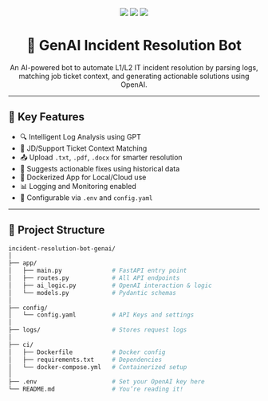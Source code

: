 <p align="center">
  <img src="https://img.shields.io/github/languages/top/NagendharReddy03/incident-resolution-bot-genai?style=for-the-badge"/>
  <img src="https://img.shields.io/github/last-commit/NagendharReddy03/incident-resolution-bot-genai?style=for-the-badge"/>
  <img src="https://img.shields.io/badge/OpenAI-Integrated-blueviolet?style=for-the-badge"/>
</p>

<h1 align="center">🧠 GenAI Incident Resolution Bot</h1>

<p align="center">
  An AI-powered bot to automate L1/L2 IT incident resolution by parsing logs, matching job ticket context, and generating actionable solutions using OpenAI.
</p>

---

## 🚀 Key Features

- 🔍 Intelligent Log Analysis using GPT
- 📄 JD/Support Ticket Context Matching
- 📤 Upload `.txt`, `.pdf`, `.docx` for smarter resolution
- 🧠 Suggests actionable fixes using historical data
- 🐳 Dockerized App for Local/Cloud use
- 📊 Logging and Monitoring enabled
- 🔐 Configurable via `.env` and `config.yaml`

---

## 📁 Project Structure

```bash
incident-resolution-bot-genai/
│
├── app/
│   ├── main.py              # FastAPI entry point
│   ├── routes.py            # All API endpoints
│   ├── ai_logic.py          # OpenAI interaction & logic
│   └── models.py            # Pydantic schemas
│
├── config/
│   └── config.yaml          # API Keys and settings
│
├── logs/                    # Stores request logs
│
├── ci/
│   ├── Dockerfile           # Docker config
│   ├── requirements.txt     # Dependencies
│   └── docker-compose.yml   # Containerized setup
│
├── .env                     # Set your OpenAI key here
└── README.md                # You’re reading it!
